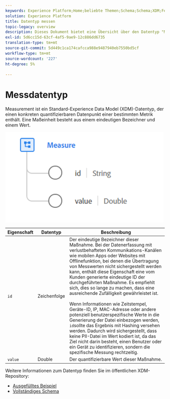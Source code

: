 ```yaml
---
keywords: Experience Platform;Home;beliebte Themen;Schema;Schema;XDM;Felder;Schemas;Schema;Maß;Datentyp;Datentyp; Datentyp;
solution: Experience Platform
title: Datentyp messen
topic-legacy: overview
description: Dieses Dokument bietet eine Übersicht über den Datentyp "Measure Experience Data Model (XDM)".
exl-id: 5d6cc15d-63cf-4af5-9ae9-12c886dd6735
translation-type: tm+mt
source-git-commit: 5d449c1ca174cafcca988e9487940eb7550bd5cf
workflow-type: tm+mt
source-wordcount: '227'
ht-degree: 5%

---
```


#  Messdatentyp

 Measurement ist ein Standard-Experience Data Model (XDM)-Datentyp, der einen konkreten quantifizierbaren Datenpunkt einer bestimmten Metrik enthält. Eine Maßeinheit besteht aus einem eindeutigen Bezeichner und einem Wert.

<img src="../images/data-types/measure.PNG" width="500" /><br />

| Eigenschaft | Datentyp | Beschreibung |
| --- | --- | --- |
| `id` | Zeichenfolge | Der eindeutige Bezeichner dieser Maßnahme. Bei der Datenerfassung mit verlustbehafteten Kommunikations-Kanälen wie mobilen Apps oder Websites mit Offlinefunktion, bei denen die Übertragung von Messwerten nicht sichergestellt werden kann, enthält diese Eigenschaft eine vom Kunden generierte eindeutige ID der durchgeführten Maßnahme. Es empfiehlt sich, dies so lange zu machen, dass eine ausreichende Zufälligkeit gewährleistet ist. <br><br> Wenn Informationen wie Zeitstempel, Geräte-ID, IP, MAC-Adresse oder andere potenziell benutzerspezifische Werte in die Generierung der Datei einbezogen werden,  `id`sollte das Ergebnis mit Hashing versehen werden. Dadurch wird sichergestellt, dass keine PII-Datei im Wert kodiert ist, da das Ziel nicht darin besteht, einen Benutzer oder ein Gerät zu identifizieren, sondern die spezifische Messung rechtzeitig. |
| `value` | Double | Der quantifizierbare Wert dieser Maßnahme. |

Weitere Informationen zum Datentyp finden Sie im öffentlichen XDM-Repository:

* [Ausgefülltes Beispiel](https://github.com/adobe/xdm/blob/master/components/datatypes/data/measure.example.1.json)
* [Vollständiges Schema](https://github.com/adobe/xdm/blob/master/components/datatypes/data/measure.schema.json)
